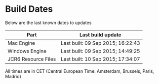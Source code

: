 # Build Dates

Below are the last known dates to updates

Part | Last build update
-----|-----
Mac Engine | Last built: 09 Sep 2015; 16:22:43
Windows Engine | Last built: 09 Sep 2015; 14:49:25
JCR6 Resource Files | Last built: 10 Sep 2015; 17:34:07
All times are in CET (Central European Time: Amsterdam, Brussels, Paris, Madrid)



